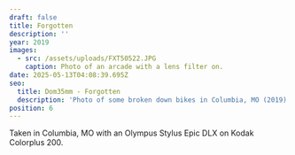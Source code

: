 ```yaml
---
draft: false
title: Forgotten
description: ''
year: 2019
images:
  - src: /assets/uploads/FXT50522.JPG
    caption: Photo of an arcade with a lens filter on.
date: 2025-05-13T04:08:39.695Z
seo:
  title: Dom35mm - Forgotten
  description: 'Photo of some broken down bikes in Columbia, MO (2019).'
position: 6
---
```


Taken in Columbia, MO with an Olympus Stylus Epic DLX on Kodak Colorplus 200.
